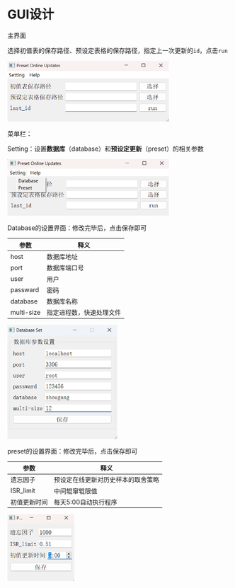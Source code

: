 # GUI设计

主界面

选择初值表的保存路径、预设定表格的保存路径，指定上一次更新的`id`，点击`run`

<img src="assets/image-20230711100555310.png" alt="image-20230711100555310" style="zoom: 67%;" />

菜单栏：

Setting：设置**数据库**（database）和**预设定更新**（preset）的相关参数

<img src="assets/image-20230711100659251.png" alt="image-20230711100659251" style="zoom:67%;" />

Database的设置界面：修改完毕后，点击保存即可

| 参数       | 释义                     |
| ---------- | ------------------------ |
| host       | 数据库地址               |
| port       | 数据库端口号             |
| user       | 用户                     |
| passward   | 密码                     |
| database   | 数据库名称               |
| multi-size | 指定进程数，快速处理文件 |

<img src="assets/image-20230731192829016.png" alt="image-20230731192829016" style="zoom: 67%;" />

preset的设置界面：修改完毕后，点击保存即可

| 参数         | 释义                               |
| ------------ | ---------------------------------- |
| 遗忘因子     | 预设定在线更新对历史样本的取舍策略 |
| ISR_limit    | 中间辊窜辊限值                     |
| 初值更新时间 | 每天5:00自动执行程序               |

<img src="assets/image-20230711100958555.png" alt="image-20230711100958555" style="zoom:67%;" />





